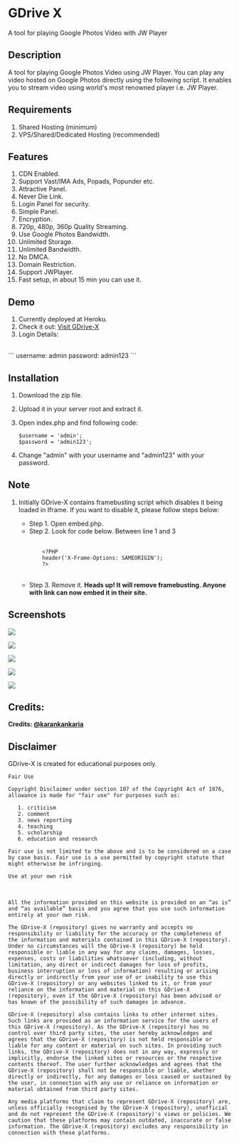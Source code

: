 # GDrive X
A tool for playing Google Photos Video with JW Player

## Description

A tool for playing Google Photos Video using JW Player. You can play any video hosted on Google Photos directly using the following script. It enables you to stream video using world's most renowned player i.e. JW Player.

## Requirements

1. Shared Hosting (minimum)
2. VPS/Shared/Dedicated Hosting (recommended) 

## Features

1. CDN Enabled.
2. Support Vast/IMA Ads, Popads, Popunder etc.
3. Attractive Panel.
4. Never Die Link.
4. Login Panel for security.
5. Simple Panel.
7. Encryption.
8. 720p, 480p, 360p Quality Streaming.
9. Use Google Photos Bandwidth.
10. Unlimited Storage.
11. Unlimited Bandwidth.
12. No DMCA.
13. Domain Restriction.
14. Support JWPlayer.
15. Fast setup, in about 15 min you can use it.

## Demo

1. Currently deployed at Heroku.
2. Check it out: <a href="https://gdrivex.herokuapp.com" target="_blank">Visit GDrive-X</a>
3. Login Details:
<br>
```
username: admin
password: admin123
```

## Installation

1. Download the zip file.
2. Upload it in your server root and extract it. 
3. Open index.php and find following code:

   ```
   $username = 'admin';
   $password = 'admin123';
   ```
   
4. Change "admin" with your username and "admin123" with your password.

## Note

1. Initially GDrive-X contains framebusting script which disables it being loaded in Iframe. If you want to disable it, please follow steps below:
   <ul>
   <li>Step 1. Open embed.php.</li>
   <li>Step 2. Look for code below. Between line 1 and 3</li>
   <br>
   
   ```
       <?PHP
       header('X-Frame-Options: SAMEORIGIN');
       ?>
   ```
   <br>
   <li>Step 3. Remove it. <strong>Heads up! It will remove framebusting. Anyone with link can now embed it in their site.</strong></li>
   
   </ul>

## Screenshots

![](https://raw.githubusercontent.com/karankankaria/JWPlayer/master/assets/Screenshot%20(177).png)


![](https://raw.githubusercontent.com/karankankaria/JWPlayer/master/assets/Screenshot%20(199).jpg)


![](https://raw.githubusercontent.com/karankankaria/JWPlayer/master/assets/screencapturegooglephoto.jpg)


![](https://raw.githubusercontent.com/karankankaria/JWPlayer/master/assets/Screenshot%20(180).png)


![](https://raw.githubusercontent.com/karankankaria/JWPlayer/master/assets/Screenshot%20(181).png)


## Credits:

<p><b>Credits: <a href="https://github.com/karankankaria" target="_blank">@karankankaria</a></b></p>

## Disclaimer

GDrive-X is created for educational purposes only.
<br>
```
Fair Use

Copyright Disclaimer under section 107 of the Copyright Act of 1976, allowance is made for "fair use" for purposes such as:

   1. criticism
   2. comment 
   3. news reporting 
   4. teaching 
   5. scholarship
   6. education and research

Fair use is not limited to the above and is to be considered on a case by case basis. Fair use is a use permitted by copyright statute that might otherwise be infringing.

Use at your own risk
```
<br>

```
All the information provided on this website is provided on an “as is” and “as available” basis and you agree that you use such information entirely at your own risk.

The GDrive-X (repository) gives no warranty and accepts no responsibility or liability for the accuracy or the completeness of the information and materials contained in this GDrive-X (repository). Under no circumstances will the GDrive-X (repository) be held responsible or liable in any way for any claims, damages, losses, expenses, costs or liabilities whatsoever (including, without limitation, any direct or indirect damages for loss of profits, business interruption or loss of information) resulting or arising directly or indirectly from your use of or inability to use this GDrive-X (repository) or any websites linked to it, or from your reliance on the information and material on this GDrive-X (repository), even if the GDrive-X (repository) has been advised or has known of the possibility of such damages in advance.

GDrive-X (repository) also contains links to other internet sites. Such links are provided as an information service for the users of this GDrive-X (repository). As the GDrive-X (repository) has no control over third party sites, the user hereby acknowledges and agrees that the GDrive-X (repository) is not held responsible or liable for any content or material on such sites. In providing such links, the GDrive-X (repository) does not in any way, expressly or implicitly, endorse the linked sites or resources or the respective contents thereof. The user further acknowledges and agrees that the GDrive-X (repository) shall not be responsible or liable, whether directly or indirectly, for any damages or loss caused or sustained by the user, in connection with any use or reliance on information or material obtained from third party sites.

Any media platforms that claim to represent GDrive-X (repository) are, unless officially recognised by the GDrive-X (repository), unofficial and do not represent the GDrive-X (repository)'s views or policies. We caution that these platforms may contain outdated, inaccurate or false information. The GDrive-X (repository) excludes any responsibility in connection with these platforms.

```

